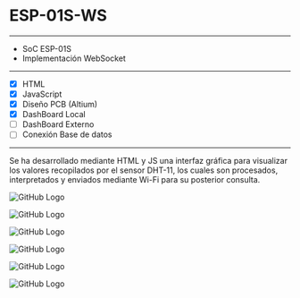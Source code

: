 # ESP-01S-WS

<hr>

* SoC ESP-01S
* Implementación WebSocket

<hr>

- [x] HTML
- [x] JavaScript
- [x] Diseño PCB (Altium)
- [x] DashBoard Local
- [ ] DashBoard Externo
- [ ] Conexión Base de datos

<hr>

<p>Se ha desarrollado mediante HTML y JS una interfaz gráfica para visualizar los valores recopilados por el sensor DHT-11, los cuales son procesados, interpretados y enviados mediante Wi-Fi para su posterior consulta.</p>

![GitHub Logo](/Diseño/ESP-01S-WS/Img/Capturas/WS/01.JPG)


![GitHub Logo](/Diseño/ESP-01S-WS/Img/Capturas/01.jpeg)

![GitHub Logo](/Diseño/ESP-01S-WS/Img/Capturas/02.jpeg)

![GitHub Logo](/Diseño/ESP-01S-WS/Img/Capturas/05.jpeg)

![GitHub Logo](/Diseño/ESP-01S-WS/Img/Capturas/13.jpeg)

![GitHub Logo](/Diseño/ESP-01S-WS/Img/Capturas/14.jpeg)



